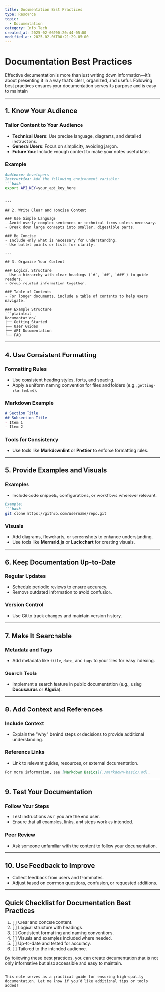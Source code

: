 ```yaml
---
title: Documentation Best Practices
type: Resource
topic:
  - Documentation
category: Info Tech
created_at: 2025-02-06T00:20:44-05:00
modified_at: 2025-02-06T00:21:29-05:00
---
```


# Documentation Best Practices

Effective documentation is more than just writing down information—it’s about presenting it in a way that’s clear, organized, and useful. Following best practices ensures your documentation serves its purpose and is easy to maintain.

---

## 1. Know Your Audience

### Tailor Content to Your Audience
- **Technical Users**: Use precise language, diagrams, and detailed instructions.
- **General Users**: Focus on simplicity, avoiding jargon.
- **Future You**: Include enough context to make your notes useful later.

### Example
```markdown
Audience: Developers
Instruction: Add the following environment variable:
```bash
export API_KEY=your_api_key_here
```
```

---

## 2. Write Clear and Concise Content

### Use Simple Language
- Avoid overly complex sentences or technical terms unless necessary.
- Break down large concepts into smaller, digestible parts.

### Be Concise
- Include only what is necessary for understanding.
- Use bullet points or lists for clarity.

---

## 3. Organize Your Content

### Logical Structure
- Use a hierarchy with clear headings (`#`, `##`, `###`) to guide readers.
- Group related information together.

### Table of Contents
- For longer documents, include a table of contents to help users navigate.

### Example Structure
```plaintext
Documentation/
├── Getting Started
├── User Guides
├── API Documentation
└── FAQ
```

---

## 4. Use Consistent Formatting

### Formatting Rules
- Use consistent heading styles, fonts, and spacing.
- Apply a uniform naming convention for files and folders (e.g., `getting-started.md`).

### Markdown Example
```markdown
# Section Title
## Subsection Title
- Item 1
- Item 2
```

### Tools for Consistency
- Use tools like **Markdownlint** or **Prettier** to enforce formatting rules.

---

## 5. Provide Examples and Visuals

### Examples
- Include code snippets, configurations, or workflows wherever relevant.
```markdown
Example:
```bash
git clone https://github.com/username/repo.git
```

### Visuals
- Add diagrams, flowcharts, or screenshots to enhance understanding.
- Use tools like **Mermaid.js** or **Lucidchart** for creating visuals.

---

## 6. Keep Documentation Up-to-Date

### Regular Updates
- Schedule periodic reviews to ensure accuracy.
- Remove outdated information to avoid confusion.

### Version Control
- Use Git to track changes and maintain version history.

---

## 7. Make It Searchable

### Metadata and Tags
- Add metadata like `title`, `date`, and `tags` to your files for easy indexing.

### Search Tools
- Implement a search feature in public documentation (e.g., using **Docusaurus** or **Algolia**).

---

## 8. Add Context and References

### Include Context
- Explain the "why" behind steps or decisions to provide additional understanding.

### Reference Links
- Link to relevant guides, resources, or external documentation.
```markdown
For more information, see [Markdown Basics](./markdown-basics.md).
```

---

## 9. Test Your Documentation

### Follow Your Steps
- Test instructions as if you are the end user.
- Ensure that all examples, links, and steps work as intended.

### Peer Review
- Ask someone unfamiliar with the content to follow your documentation.

---

## 10. Use Feedback to Improve

- Collect feedback from users and teammates.
- Adjust based on common questions, confusion, or requested additions.

---

## Quick Checklist for Documentation Best Practices

1. [ ] Clear and concise content.
2. [ ] Logical structure with headings.
3. [ ] Consistent formatting and naming conventions.
4. [ ] Visuals and examples included where needed.
5. [ ] Up-to-date and tested for accuracy.
6. [ ] Tailored to the intended audience.

By following these best practices, you can create documentation that is not only informative but also accessible and easy to maintain.
``` 

This note serves as a practical guide for ensuring high-quality documentation. Let me know if you’d like additional tips or tools added!
